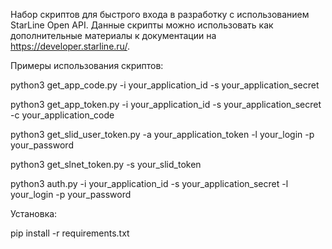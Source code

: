 Набор скриптов для быстрого входа в разработку с использованием StarLine Open API.
Данные скрипты можно использовать как дополнительные материалы к документации на https://developer.starline.ru/.

Примеры использования скриптов:

python3 get_app_code.py -i your_application_id -s your_application_secret

python3 get_app_token.py -i your_application_id -s your_application_secret -c your_application_code

python3 get_slid_user_token.py -a your_application_token -l your_login -p your_password

python3 get_slnet_token.py -s your_slid_token

python3 auth.py -i your_application_id -s your_application_secret -l your_login -p your_password

Установка:

pip install -r requirements.txt